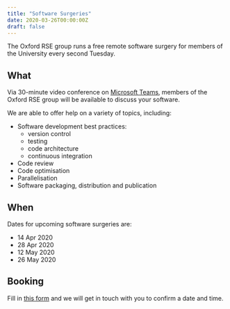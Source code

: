 ```yaml
---
title: "Software Surgeries"
date: 2020-03-26T00:00:00Z
draft: false
---
```


The Oxford RSE group runs a free remote software surgery for members of the University every second Tuesday.

## What

Via 30-minute video conference on [Microsoft Teams](https://help.it.ox.ac.uk/nexus365/what-is-teams), members of the Oxford RSE group will be available to discuss your software.

We are able to offer help on a variety of topics, including:

- Software development best practices:
  - version control
  - testing
  - code architecture
  - continuous integration
- Code review
- Code optimisation
- Parallelisation
- Software packaging, distribution and publication

## When

Dates for upcoming software surgeries are:

- 14 Apr 2020
- 28 Apr 2020
- 12 May 2020
- 26 May 2020

## Booking

Fill in [this form](https://forms.gle/zY25WuGHiKVgHRL98) and we will get in touch with you to confirm a date and time.
